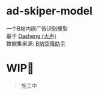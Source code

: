 # ad-skiper-model
一个B站内嵌广告识别模型   
基于 <a href="https://github.com/XiaoMi/dasheng" target="__blank">Dasheng (大声)</a>  
数据集来源: <a href="https://github.com/hanydd/BilibiliSponsorBlock" target="__blank">B站空降助手</a>

# WIP🚧
> 施工中